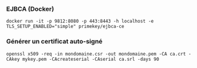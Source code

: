 ### EJBCA (Docker)
`docker run -it -p 9812:8080 -p 443:8443 -h localhost -e TLS_SETUP_ENABLED="simple" primekey/ejbca-ce`

### Générer un certificat auto-signé

`openssl x509 -req -in mondomaine.csr -out mondomaine.pem -CA ca.crt -CAkey mykey.pem -CAcreateserial -CAserial ca.srl -days 90`
